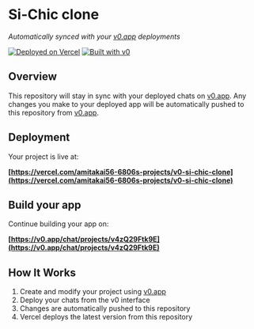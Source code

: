 # Si-Chic clone

*Automatically synced with your [v0.app](https://v0.app) deployments*

[![Deployed on Vercel](https://img.shields.io/badge/Deployed%20on-Vercel-black?style=for-the-badge&logo=vercel)](https://vercel.com/amitakai56-6806s-projects/v0-si-chic-clone)
[![Built with v0](https://img.shields.io/badge/Built%20with-v0.app-black?style=for-the-badge)](https://v0.app/chat/projects/v4zQ29Ftk9E)

## Overview

This repository will stay in sync with your deployed chats on [v0.app](https://v0.app).
Any changes you make to your deployed app will be automatically pushed to this repository from [v0.app](https://v0.app).

## Deployment

Your project is live at:

**[https://vercel.com/amitakai56-6806s-projects/v0-si-chic-clone](https://vercel.com/amitakai56-6806s-projects/v0-si-chic-clone)**

## Build your app

Continue building your app on:

**[https://v0.app/chat/projects/v4zQ29Ftk9E](https://v0.app/chat/projects/v4zQ29Ftk9E)**

## How It Works

1. Create and modify your project using [v0.app](https://v0.app)
2. Deploy your chats from the v0 interface
3. Changes are automatically pushed to this repository
4. Vercel deploys the latest version from this repository
